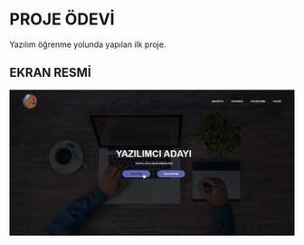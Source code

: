 <h1>PROJE ÖDEVİ</h1>

Yazılım öğrenme yolunda yapılan ilk proje.

<h2>EKRAN RESMİ</h2>

![](gif.gif)